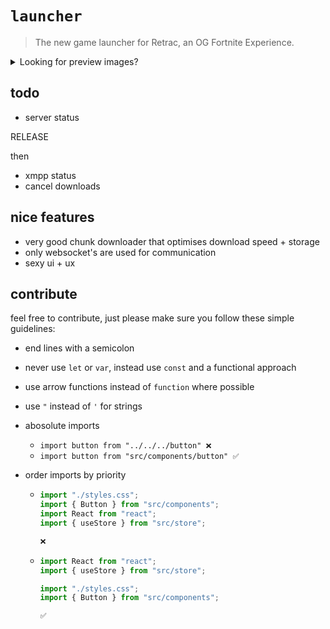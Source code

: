 # `launcher`

> The new game launcher for Retrac, an OG Fortnite Experience.

<details>
<summary>Looking for preview images?</summary>
<br>

`homepage so far`

![image](https://github.com/user-attachments/assets/40101c12-3baa-4ae2-a295-8c6c2aa5a634)

`finally a downloader`

![image](https://github.com/user-attachments/assets/198dddfd-2388-40ec-9e15-d9f98129bd5c)

`nice error messages so users can report easily`

![image](https://github.com/user-attachments/assets/66cffdba-c9f9-4740-8510-85d40d861aac)

`donate tab`

![image](https://github.com/user-attachments/assets/58ff282b-e0e0-4410-9f38-a021ff7dc68d)

`leaderboard`

![image](https://github.com/user-attachments/assets/2c93c6e6-ba64-4356-8d49-d212c5e652c2)

`library`

![image](https://github.com/user-attachments/assets/05ac3dca-365c-4813-affe-cbfa5e035fa8)

`settings`

![image](https://github.com/user-attachments/assets/c57a3f6d-f2ce-4985-b751-bd50f5104e52)

</details>

## todo

- server status

RELEASE

then

- xmpp status
- cancel downloads

## nice features

- very good chunk downloader that optimises download speed + storage
- only websocket's are used for communication
- sexy ui + ux

## contribute

feel free to contribute, just please make sure you follow these simple guidelines:

- end lines with a semicolon
- never use `let` or `var`, instead use `const` and a functional approach
- use arrow functions instead of `function` where possible
- use `"` instead of `'` for strings

- abosolute imports
  - `import button from "../../../button" ❌`
  - `import button from "src/components/button" ✅`
- order imports by priority

  - ```ts
    import "./styles.css";
    import { Button } from "src/components";
    import React from "react";
    import { useStore } from "src/store";

    ❌
    ```

  - ```ts
    import React from "react";
    import { useStore } from "src/store";

    import "./styles.css";
    import { Button } from "src/components";

    ✅
    ```
